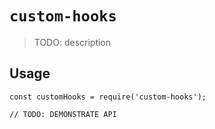 # `custom-hooks`

> TODO: description

## Usage

```
const customHooks = require('custom-hooks');

// TODO: DEMONSTRATE API
```
